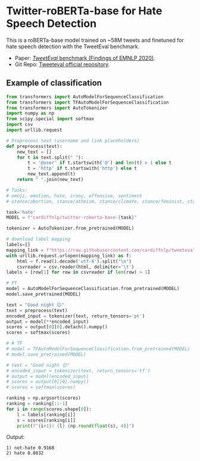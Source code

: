 # Twitter-roBERTa-base for Hate Speech Detection

This is a roBERTa-base model trained on ~58M tweets and finetuned for hate speech detection with the TweetEval benchmark.

- Paper: [_TweetEval_ benchmark (Findings of EMNLP 2020)](https://arxiv.org/pdf/2010.12421.pdf). 
- Git Repo: [Tweeteval official repository](https://github.com/cardiffnlp/tweeteval).

## Example of classification

```python
from transformers import AutoModelForSequenceClassification
from transformers import TFAutoModelForSequenceClassification
from transformers import AutoTokenizer
import numpy as np
from scipy.special import softmax
import csv
import urllib.request

# Preprocess text (username and link placeholders)
def preprocess(text):
    new_text = []
    for t in text.split(" "):
        t = '@user' if t.startswith('@') and len(t) > 1 else t
        t = 'http' if t.startswith('http') else t
        new_text.append(t)
    return " ".join(new_text)

# Tasks:
# emoji, emotion, hate, irony, offensive, sentiment
# stance/abortion, stance/atheism, stance/climate, stance/feminist, stance/hillary

task='hate'
MODEL = f"cardiffnlp/twitter-roberta-base-{task}"

tokenizer = AutoTokenizer.from_pretrained(MODEL)

# download label mapping
labels=[]
mapping_link = f"https://raw.githubusercontent.com/cardiffnlp/tweeteval/main/datasets/{task}/mapping.txt"
with urllib.request.urlopen(mapping_link) as f:
    html = f.read().decode('utf-8').split("\n")
    csvreader = csv.reader(html, delimiter='\t')
labels = [row[1] for row in csvreader if len(row) > 1]

# PT
model = AutoModelForSequenceClassification.from_pretrained(MODEL)
model.save_pretrained(MODEL)

text = "Good night 😊"
text = preprocess(text)
encoded_input = tokenizer(text, return_tensors='pt')
output = model(**encoded_input)
scores = output[0][0].detach().numpy()
scores = softmax(scores)

# # TF
# model = TFAutoModelForSequenceClassification.from_pretrained(MODEL)
# model.save_pretrained(MODEL)

# text = "Good night 😊"
# encoded_input = tokenizer(text, return_tensors='tf')
# output = model(encoded_input)
# scores = output[0][0].numpy()
# scores = softmax(scores)

ranking = np.argsort(scores)
ranking = ranking[::-1]
for i in range(scores.shape[0]):
    l = labels[ranking[i]]
    s = scores[ranking[i]]
    print(f"{i+1}) {l} {np.round(float(s), 4)}")

```

Output: 

```
1) not-hate 0.9168
2) hate 0.0832
```
